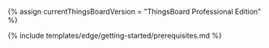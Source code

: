 {% assign currentThingsBoardVersion = "ThingsBoard Professional Edition" %}

{% include templates/edge/getting-started/prerequisites.md %}